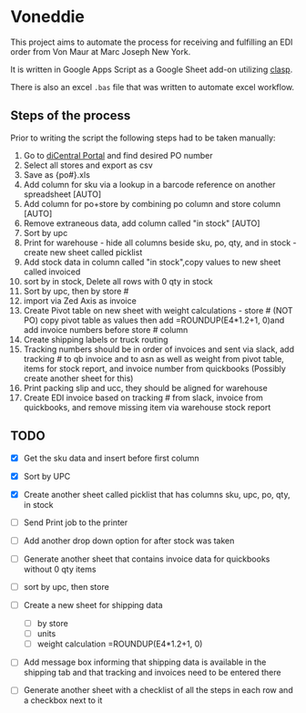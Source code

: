 # Voneddie

This project aims to automate the process for receiving and fulfilling an EDI order from Von Maur at Marc Joseph New York.

It is written in Google Apps Script as a Google Sheet add-on utilizing [clasp](https://github.com/google/clasp).

There is also an excel `.bas` file that was written to automate excel workflow.

## Steps of the process

Prior to writing the script the following steps had to be taken manually:
  1. Go to [diCentral Portal](https://diwebc.dicentral.com/Main.aspx) and find desired PO number
  2. Select all stores and export as csv
  3. Save as {po#}.xls
  4. Add column for sku via a lookup in a barcode reference on another spreadsheet [AUTO]
  5. Add column for po+store by combining po column and store column [AUTO]
  6. Remove extraneous data, add column called "in stock"  [AUTO]
  7. Sort by upc
  8. Print for warehouse - hide all columns beside sku, po, qty, and in stock - create new sheet called picklist
  9. Add stock data in column called "in stock",copy values to new sheet called invoiced
  10. sort by in stock, Delete all rows with 0 qty in stock
  11. Sort by upc, then by store #
  12. import via Zed Axis as invoice
  13. Create Pivot table on new sheet with weight calculations - store # (NOT PO) copy pivot table as values then add =ROUNDUP(E4*1.2+1, 0)and add invoice numbers before store # column
  14. Create shipping labels or truck routing
  15. Tracking numbers should be in order of invoices and sent via slack, add tracking # to qb invoice and to asn as well as weight from pivot table, items for stock report, and invoice number from quickbooks (Possibly create another sheet for this)
  16. Print packing slip and ucc, they should be aligned for warehouse
  17. Create EDI invoice based on tracking # from slack, invoice from quickbooks, and remove missing item via warehouse stock report

## TODO

- [x] Get the sku data and insert before first column
- [x] Sort by UPC
- [x] Create another sheet called picklist that has columns sku, upc, po, qty, in stock
- [ ] Send Print job to the printer
- [ ] Add another drop down option for after stock was taken
- [ ] Generate another sheet that contains invoice data for quickbooks without 0 qty items
- [ ] sort by upc, then store
- [ ] Create a new sheet for shipping data
  - [ ] by store
  - [ ] units
  - [ ] weight calculation =ROUNDUP(E4*1.2+1, 0)
- [ ] Add message box informing that shipping data is available in the shipping tab and that tracking and invoices need to be entered there
- [ ] Generate another sheet with a checklist of all the steps in each row and a checkbox next to it

